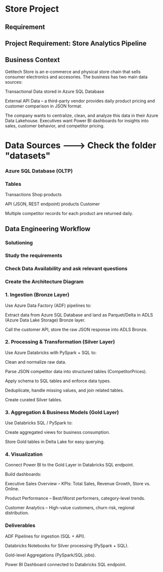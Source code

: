 # Store Project

## Requirement

## Project Requirement: Store Analytics Pipeline

## Business Context

Getitech Store is an e-commerce and physical store chain that sells consumer electronics and accesories. The business has two main data sources:

Transactional Data stored in Azure SQL Database

External API Data – a third-party vendor provides daily product pricing and customer comparison in JSON format.

The company wants to centralize, clean, and analyze this data in their Azure Data Lakehouse. Executives want Power BI dashboards for insights into sales, customer behavior, and competitor pricing.

# Data Sources ---> Check the folder "datasets"

### Azure SQL Database (OLTP)

###  Tables
Transactions
Shop
products

 
API (JSON, REST endpoint)
products
Customer


Multiple competitor records for each product are returned daily.

## Data Engineering Workflow

###  Solutioning 
###  Study the requirements
###  Check Data Availability and ask relevant questions
###  Create the Architecture Diagram

###  1. Ingestion (Bronze Layer)

Use Azure Data Factory (ADF) pipelines to:

Extract data from Azure SQL Database and land as Parquet/Delta in ADLS (Azure Data Lake Storage) Bronze layer.

Call the customer API, store the raw JSON response into ADLS Bronze.

###  2. Processing & Transformation (Silver Layer)

Use Azure Databricks with PySpark + SQL to:

Clean and normalize raw data.

Parse JSON competitor data into structured tables (CompetitorPrices).

Apply schema to SQL tables and enforce data types.

Deduplicate, handle missing values, and join related tables.

Create curated Silver tables.

###  3. Aggregation & Business Models (Gold Layer)

Use Databricks SQL / PySpark to:

Create aggregated views for business consumption. 

Store Gold tables in Delta Lake for easy querying.

###  4. Visualization

Connect Power BI to the Gold Layer in Databricks SQL endpoint.

Build dashboards:

Executive Sales Overview – KPIs: Total Sales, Revenue Growth, Store vs. Online.

Product Performance – Best/Worst performers, category-level trends.

Customer Analytics – High-value customers, churn risk, regional distribution.

###  Deliverables

ADF Pipelines for ingestion (SQL + API).

Databricks Notebooks for Silver processing (PySpark + SQL).

Gold-level Aggregations (PySpark/SQL jobs).

Power BI Dashboard connected to Databricks SQL endpoint.
